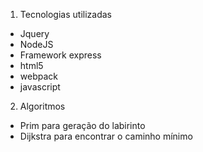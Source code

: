 1. Tecnologias utilizadas
- Jquery
- NodeJS
- Framework express
- html5
- webpack
- javascript

2. Algoritmos
- Prim para geração do labirinto 
- Dijkstra para encontrar o caminho mínimo

